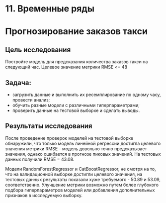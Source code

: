 # 11. Временные ряды 

# Прогнозирование заказов такси

## Цель исследования
Постройте модель для предсказания количества заказов такси на следующий час. Целевое значение метрики RMSE <= 48  

## Задача:
   - загрузить данные и выполнить их ресемплирование по одному часу, провести анализ;
   - обучить разные модели с различными гиперпараметрами;
   - проверить данные на тестовой выборке и сделать выводы.

## Результаты исследования

После проведение проверок моделей на тестовой выборке обнаружили, что только модель линейной регрессии достигла целевого значения метрики RMSE - модель довольно точно предсказывает значения, однако ошибается в прогнозе пиковых значений. На тестовых данных получили RMSE = 43.08.

Модели RandomForestRegressor и CatBoostRegressor, не смотря на то, что на валидационной выборке достигли целевого значения, на тестовых данных результаты показали хуже требуемого - 50.89 и 53.09, соответственно. Улучшение метрики возможно путем более глубокого подбора гиперпараметров моделей или добавления дополнительных признаков в исследуемую выборку.